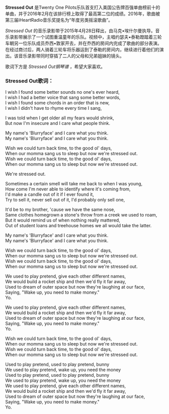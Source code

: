 

**Stressed Out** 是Twenty One
Pilots乐队首支打入美国公告牌百强单曲榜前十的单曲，并于2016年2月在该排行榜上取得了最高第二位的成绩。2016年，歌曲被第三届iHeartRadio音乐奖提名为“年度另类摇滚歌曲”。

_Stressed Out_
的音乐录影带于2015年4月28日释出，由马克•埃什尔曼执导。音乐录影带展示了一个试图重温童年的乐队。视频中，主唱约瑟夫•泰勒蹬踏着三轮车朝另一位乐队成员乔西•敦家开去，并在乔西的房间内完成了歌曲的部分表演。在经过商讨后，两人骑着三轮车将乐器运到了泰勒的房间内，继续进行着他们的演出。该音乐录影带同时穿插了二人的父母和兄弟姐妹的镜头。

歌词下方是 _Stressed Out钢琴谱_ ，希望大家喜欢。

### Stressed Out歌词：

I wish I found some better sounds no one's ever heard,  
I wish I had a better voice that sang some better words,  
I wish I found some chords in an order that is new,  
I wish I didn't have to rhyme every time I sang,

I was told when I get older all my fears would shrink,  
But now I'm insecure and I care what people think.

My name's 'Blurryface' and I care what you think.  
My name's 'Blurryface' and I care what you think.

Wish we could turn back time, to the good ol' days,  
When our momma sang us to sleep but now we're stressed out.  
Wish we could turn back time, to the good ol' days,  
When our momma sang us to sleep but now we're stressed out.

We're stressed out.

Sometimes a certain smell will take me back to when I was young,  
How come I'm never able to identify where it's coming from,  
I'd make a candle out of it if I ever found it,  
Try to sell it, never sell out of it, I'd probably only sell one,

It'd be to my brother, 'cause we have the same nose,  
Same clothes homegrown a stone's throw from a creek we used to roam,  
But it would remind us of when nothing really mattered,  
Out of student loans and treehouse homes we all would take the latter.

My name's 'Blurryface' and I care what you think.  
My name's 'Blurryface' and I care what you think.

Wish we could turn back time, to the good ol' days,  
When our momma sang us to sleep but now we're stressed out.  
Wish we could turn back time, to the good ol' days,  
When our momma sang us to sleep but now we're stressed out.

We used to play pretend, give each other different names,  
We would build a rocket ship and then we'd fly it far away,  
Used to dream of outer space but now they're laughing at our face,  
Saying, "Wake up, you need to make money."  
Yo.

We used to play pretend, give each other different names,  
We would build a rocket ship and then we'd fly it far away,  
Used to dream of outer space but now they're laughing at our face,  
Saying, "Wake up, you need to make money."  
Yo.

Wish we could turn back time, to the good ol' days,  
When our momma sang us to sleep but now we're stressed out.  
Wish we could turn back time, to the good ol' days,  
When our momma sang us to sleep but now we're stressed out.

Used to play pretend, used to play pretend, bunny  
We used to play pretend, wake up, you need the money  
Used to play pretend, used to play pretend, bunny  
We used to play pretend, wake up, you need the money  
We used to play pretend, give each other different names,  
We would build a rocket ship and then we'd fly it far away,  
Used to dream of outer space but now they're laughing at our face,  
Saying, "Wake up, you need to make money."  
Yo.


